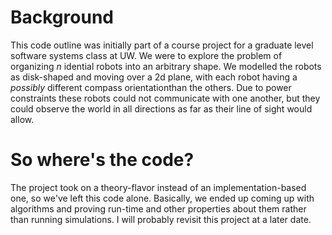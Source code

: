 # Background #
This code outline was initially part of a course project for a graduate level software systems class at UW. We were to explore 
the problem of organizing *n* idential robots into an arbitrary shape. We modelled the robots as disk-shaped and moving over a 2d plane,
with each robot having a *possibly* different compass orientationthan the others. Due to power constraints these
robots could not communicate with one another, but they could observe the world in all directions as far as their line of sight
would allow.

# So where's the code? #
The project took on a theory-flavor instead of an implementation-based one, so we've left this code alone. 
Basically, we ended up coming up with algorithms and proving run-time and other properties about them rather
than running simulations. I will probably revisit this project at a later date.
